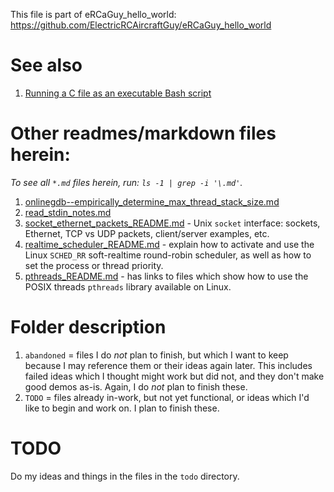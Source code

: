 This file is part of eRCaGuy_hello_world: https://github.com/ElectricRCAircraftGuy/eRCaGuy_hello_world


# See also

1. [Running a C file as an executable Bash script](../README.md#running-a-c-file-as-an-executable-bash-script)


# Other readmes/markdown files herein:

_To see all `*.md` files herein, run: `ls -1 | grep -i '\.md'`._

1. [onlinegdb--empirically_determine_max_thread_stack_size.md](onlinegdb--empirically_determine_max_thread_stack_size.md)
1. [read_stdin_notes.md](read_stdin_notes.md)
1. [socket_ethernet_packets_README.md](socket_ethernet_packets_README.md) - Unix `socket` interface: sockets, Ethernet, TCP vs UDP packets, client/server examples, etc.
1. [realtime_scheduler_README.md](realtime_scheduler_README.md) - explain how to activate and use the Linux `SCHED_RR` soft-realtime round-robin scheduler, as well as how to set the process or thread priority.
1. [pthreads_README.md](pthreads_README.md) - has links to files which show how to use the POSIX threads `pthreads` library available on Linux.


# Folder description

1. `abandoned` = files I do _not_ plan to finish, but which I want to keep because I may reference them or their ideas again later. This includes failed ideas which I thought might work but did not, and they don't make good demos as-is. Again, I do _not_ plan to finish these.
1. `TODO` = files already in-work, but not yet functional, or ideas which I'd like to begin and work on. I plan to finish these.


# TODO

Do my ideas and things in the files in the `todo` directory.

